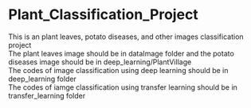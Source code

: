 # Plant_Classification_Project
This is an plant leaves, potato diseases, and other images classification project   
The plant leaves image should be in dataImage folder and the potato diseases image should be in deep_learning/PlantVillage   
The codes of image classification using deep learning should be in deep_learning folder  
The codes of iamge classification using transfer learning should be in transfer_learning folder  
